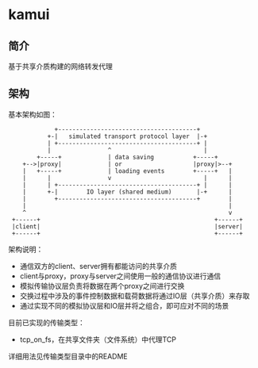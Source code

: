 # kamui

## 简介
基于共享介质构建的网络转发代理

## 架构
基本架构如图：
```
             +---------------------------------------+
           +-|   simulated transport protocol layer  |-+
           | +---------------------------------------+ |
           |                ^                          |
        +-----+             | data saving           +-----+
    +-->|proxy|             | or                    |proxy|>--+
    |   +-----+             | loading events        +-----+   |
    |      |                v                          |      |
    |      | +---------------------------------------+ |      |
    |      +-|        IO layer (shared medium)       |-+      |
    |        +---------------------------------------+        |
    |                                                         |
    ^                                                         v
 +------+                                                 +------+
 |client|                                                 |server|
 +------+                                                 +------+
```
架构说明：
* 通信双方的client、server拥有都能访问的共享介质
* client与proxy，proxy与server之间使用一般的通信协议进行通信
* 模拟传输协议层负责将数据在两个proxy之间进行交换
* 交换过程中涉及的事件控制数据和载荷数据将通过IO层（共享介质）来存取
* 通过实现不同的模拟协议层和IO层并将之组合，即可应对不同的场景

目前已实现的传输类型：
* tcp_on_fs，在共享文件夹（文件系统）中代理TCP

详细用法见传输类型目录中的README

